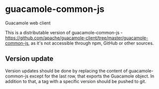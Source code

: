 # guacamole-common-js
Guacamole web client

This is a distributable version of guacamole-common-js - https://github.com/apache/guacamole-client/tree/master/guacamole-common-js,
as it's not accessible through npm, GitHub or other sources.

## Version update
Version updates should be done by replacing the content of guacamole-common-js except for the last row, that exports the Guacamole object.
In addition to that, a tag with a specific version should be pushed to git.